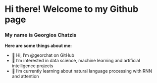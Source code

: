 # Hi there! Welcome to my Github page

### My name is Georgios Chatzis

**Here are some things about me:**

- 👋 Hi, I’m @georchat on GitHub
- 👀 I’m interested in data science, machine learning and artificial intelligence projects
- 🌱 I’m currently learning about natural language processing with RNN and attention

<!-- 

[<img src="https://content.linkedin.com/content/dam/me/business/en-us/amp/brand-site/v2/bg/LI-Bug.svg.original.svg" alt="alt text" width="150" height="150" align="center">](https://www.linkedin.com/in/georgios-c-01523293/)
[<img src="https://api.accredible.com/v1/frontend/credential_website_embed_image/badge/41258253" alt="alt text" width="150" height="150" align="center">](https://www.credential.net/43ae83e3-a02c-41ec-af11-cbdb4af47730)
[<img src="https://storage.googleapis.com/kaggle-competitions/kaggle/3136/media/kaggle-transparent.svg" alt="alt text" align="center">](https://www.kaggle.com/geochatz)
[<img src="https://info.credly.com/hs-fs/hubfs/Credly_Logo_Orange_10-Inch.png?width=260&height=130&name=Credly_Logo_Orange_10-Inch.png" alt="alt text" width="150" height="100" align="center">](https://www.credly.com/users/georgios-chatzis/badges)


georchat/georchat is a ✨ special ✨ repository because its `README.md` (this file) appears on your GitHub profile.
You can click the Preview link to take a look at your changes.
--->
